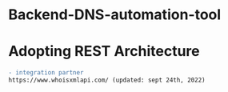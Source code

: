 # Backend-DNS-automation-tool

# Adopting REST Architecture 

```` diff
- integration partner
https://www.whoisxmlapi.com/ (updated: sept 24th, 2022)
